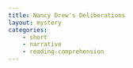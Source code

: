 ```yaml
---
title: Nancy Drew's Deliberations
layout: mystery 
categories:
    - short
    - narrative
    - reading-comprehension
---
```



